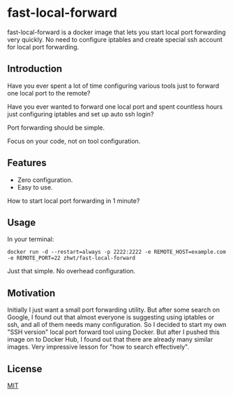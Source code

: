 # fast-local-forward

fast-local-forward is a docker image that lets you start local port forwarding very quickly. No need to configure iptables and create special ssh account for local port forwarding.

## Introduction

Have you ever spent a lot of time configuring various tools just to forward one local port to the remote?

Have you ever wanted to forward one local port and spent countless hours just configuring iptables and set up auto ssh login?

Port forwarding should be simple.

Focus on your code, not on tool configuration.

## Features

* Zero configuration.
* Easy to use.

How to start local port forwarding in 1 minute?

## Usage

In your terminal:

```
docker run -d --restart=always -p 2222:2222 -e REMOTE_HOST=example.com -e REMOTE_PORT=22 zhwt/fast-local-forward
```

Just that simple. No overhead configuration.

## Motivation

Initially I just want a small port forwarding utility. But after some search on Google, I found out that almost everyone is suggesting using iptables or ssh, and all of them needs many configuration. So I decided to start my own "SSH version" local port forward tool using Docker. But after I pushed this image on to Docker Hub, I found out that there are already many similar images. Very impressive lesson for "how to search effectively".

## License

[MIT](https://github.com/Zhwt/fast-local-forward/blob/master/LICENSE)
